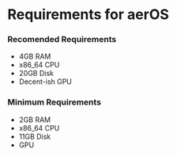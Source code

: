 # Requirements for aerOS

### Recomended Requirements
* 4GB RAM
* x86_64 CPU
* 20GB Disk
* Decent-ish GPU

### Minimum Requirements
* 2GB RAM
* x86_64 CPU
* 11GB Disk
* GPU
